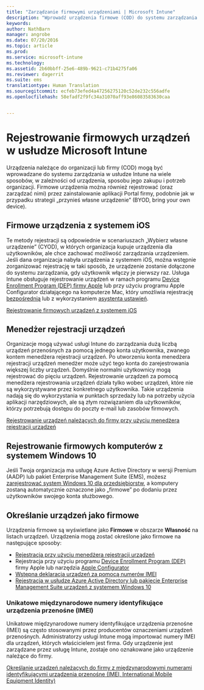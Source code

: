 ```yaml
---
title: "Zarządzanie firmowymi urządzeniami | Microsoft Intune"
description: "Wprowadź urządzenia firmowe (COD) do systemu zarządzania na wiele sposobów, w zależności od urządzenia, sposobu jego zakupu oraz potrzeb organizacji."
keywords: 
author: NathBarn
manager: angrobe
ms.date: 07/20/2016
ms.topic: article
ms.prod: 
ms.service: microsoft-intune
ms.technology: 
ms.assetid: 2b60bbff-25e6-489b-9621-c71b4275fa06
ms.reviewer: dagerrit
ms.suite: ems
translationtype: Human Translation
ms.sourcegitcommit: ecfeb73efed4a47256275120c52de232c556adfe
ms.openlocfilehash: 58efadf2f9fc34a31070aff93e86083583630caa


---
```


# Rejestrowanie firmowych urządzeń w usłudze Microsoft Intune
Urządzenia należące do organizacji lub firmy (COD) mogą być wprowadzane do systemu zarządzania w usłudze Intune na wiele sposobów, w zależności od urządzenia, sposobu jego zakupu i potrzeb organizacji. Firmowe urządzenia można również rejestrować (oraz zarządzać nimi) przez zainstalowanie aplikacji Portal firmy, podobnie jak w przypadku strategii „przynieś własne urządzenie” (BYOD, bring your own device).

## Firmowe urządzenia z systemem iOS
Te metody rejestracji są odpowiednie w scenariuszach „Wybierz własne urządzenie” (CYOD), w których organizacja kupuje urządzenia dla użytkowników, ale chce zachować możliwość zarządzania urządzeniem. Jeśli dana organizacja nabyła urządzenia z systemem iOS, można wstępnie zorganizować rejestrację w taki sposób, że urządzenie zostanie dołączone do systemu zarządzania, gdy użytkownik włączy je pierwszy raz. Usługa Intune obsługuje rejestrowanie urządzeń w ramach programu [Device Enrollment Program (DEP) firmy Apple](ios-device-enrollment-program-in-microsoft-intune.md) lub przy użyciu programu Apple Configurator działającego na komputerze Mac, który umożliwia rejestrację [bezpośrednią](ios-direct-enrollment-in-microsoft-intune.md) lub z wykorzystaniem [asystenta ustawień](ios-setup-assistant-enrollment-in-microsoft-intune.md).

[Rejestrowanie firmowych urządzeń z systemem iOS](enroll-corporate-owned-ios-devices-in-microsoft-intune.md)

## Menedżer rejestracji urządzeń
Organizacje mogą używać usługi Intune do zarządzania dużą liczbą urządzeń przenośnych za pomocą jednego konta użytkownika, zwanego kontem menedżera rejestracji urządzeń. Po utworzeniu konta menedżera rejestracji urządzeń menedżer może użyć tego konta do zarejestrowania większej liczby urządzeń. Domyślnie normalni użytkownicy mogą rejestrować do pięciu urządzeń. Rejestrowanie urządzeń za pomocą menedżera rejestrowania urządzeń działa tylko wobec urządzeń, które nie są wykorzystywane przez konkretnego użytkownika. Takie urządzenia nadają się do wykorzystania w punktach sprzedaży lub na potrzeby użycia aplikacji narzędziowych, ale są złym rozwiązaniem dla użytkowników, którzy potrzebują dostępu do poczty e-mail lub zasobów firmowych.

[Rejestrowanie urządzeń należących do firmy przy użyciu menedżera rejestracji urządzeń](enroll-corporate-owned-devices-with-the-device-enrollment-manager-in-microsoft-intune.md)

## Rejestrowanie firmowych komputerów z systemem Windows 10

Jeśli Twoja organizacja ma usługę Azure Active Directory w wersji Premium (AADP) lub pakiet Enterprise Management Suite (EMS), możesz [zarejestrować system Windows 10 dla przedsiębiorstw](https://docs.microsoft.com/active-directory/active-directory-azureadjoin-windows10-devices-overview), a komputery zostaną automatycznie oznaczone jako „firmowe” po dodaniu przez użytkowników swojego konta służbowego.

## Określanie urządzeń jako firmowe

Urządzenia firmowe są wyświetlane jako **Firmowe** w obszarze **Własność** na listach urządzeń. Urządzenia mogą zostać określone jako firmowe na następujące sposoby:

 - [Rejestracja przy użyciu menedżera rejestracji urządzeń](enroll-corporate-owned-devices-with-the-device-enrollment-manager-in-microsoft-intune.md)
 - Rejestracja przy użyciu programu [Device Enrollment Program (DEP)](ios-device-enrollment-program-in-microsoft-intune.md) firmy Apple lub narzędzia [Apple Configurator](ios-setup-assistant-enrollment-in-microsoft-intune.md)
 - [Wstępna deklaracja urządzeń za pomocą numerów IMEI](specify-corporate-owned-devices-with-international-mobile-equipment-identity-imei-numbers.md)
 - [Rejestracja w usłudze Azure Active Directory lub pakiecie Enterprise Management Suite urządzeń z systemem Windows 10](https://docs.microsoft.com/active-directory/active-directory-azureadjoin-windows10-devices-overview)

### Unikatowe międzynarodowe numery identyfikujące urządzenia przenośne (IMEI)

Unikatowe międzynarodowe numery identyfikujące urządzenia przenośne (IMEI) są często stosowanymi przez producentów oznaczeniami urządzeń przenośnych. Administratorzy usługi Intune mogą importować numery IMEI dla urządzeń, których właścicielem jest firma. Gdy urządzenie jest zarządzane przez usługę Intune, zostaje ono oznakowane jako urządzenie należące do firmy.

[Określanie urządzeń należących do firmy z międzynarodowymi numerami identyfikującymi urządzenia przenośne (IMEI, International Mobile Equipment Identity)](specify-corporate-owned-devices-with-international-mobile-equipment-identity-imei-numbers.md)



<!--HONumber=Jul16_HO4-->


